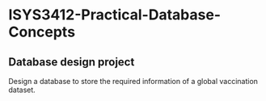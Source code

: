 # ISYS3412-Practical-Database-Concepts 
## Database design project
Design a database to store the required information of a global vaccination dataset.

